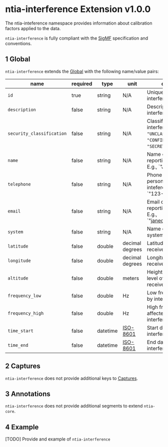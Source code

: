 # ntia-interference Extension v1.0.0
The ntia-inteference namespace provides information about calibration factors applied to the data.

`ntia-interference` is fully compliant with the [SigMF](https://github.com/gnuradio/SigMF/blob/master/sigmf-spec.md#namespaces) specification and conventions.

## 1 Global
`ntia-interference` extends the [Global](https://github.com/gnuradio/SigMF/blob/master/sigmf-spec.md#global-object) with the following name/value pairs:

|name|required|type|unit|description|
|----|--------------|-------|-------|-----------|
|`id`|true|string|N/A|Unique id of the interference report.|
|`description`|false|string|N/A|Description of the interference.|
|`security_classification`|false|string|N/A|Classification of interference report. I.e., `"UNCLASSIFIED"`, `"CONFIDENTIAL"`, or `"SECRET"`.|
|`name`|false|string|N/A|Name of person reporting inteference. E.g., `"Jane Doe".|
|`telephone`|false|string|N/A|Phone number of person/office reporting inteference. E.g., `"123-456-7890".|
|`email`|false|string|N/A|Email of person/office reporting inteference. E.g., `"janedoe@agency.mil".|
|`system`|false|string|N/A|Name of affected system.|
|`latitude`|false|double|decimal degrees|Latitude of affected receiver.|
|`longitude`|false|double|decimal degrees|Longitude of affected receiver.|
|`altitude`|false|double|meters|Height above mean sea level of affected receiver.|
|`frequency_low`|false|double|Hz|Low frequency affected by interference.|
|`frequency_high`|false|double|Hz|High frequency affected by interference.|
|`time_start`|false|datetime|[ISO-8601](https://github.com/gnuradio/SigMF/blob/master/sigmf-spec.md#the-datetime-pair)|Start date/time of interference.|
|`time_end`|false|datetime|[ISO-8601](https://github.com/gnuradio/SigMF/blob/master/sigmf-spec.md#the-datetime-pair)|End date/time of interference.|

## 2 Captures
`ntia-interference` does not provide additional keys to [Captures](https://github.com/gnuradio/SigMF/blob/master/sigmf-spec.md#captures-array).

## 3 Annotations
`ntia-interference` does not provide additional segments to extend `ntia-core`.

## 4 Example
[TODO] Provide and example of `ntia-interference`
